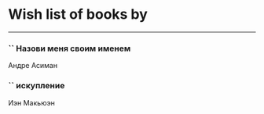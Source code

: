 # Wish list of books by [](http://vk.com/id254457124)
---

### `` Назови меня своим именем
Андре Асиман

### `` искупление
Иэн Макьюэн

